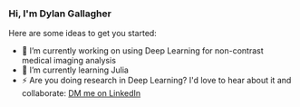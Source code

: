### Hi, I'm Dylan Gallagher

Here are some ideas to get you started:

- 🔭 I’m currently working on using Deep Learning for non-contrast medical imaging analysis
- 🌱 I’m currently learning Julia
- ⚡ Are you doing research in Deep Learning? I'd love to hear about it and collaborate: [DM me on LinkedIn](https://www.linkedin.com/in/dylan-gallagher000)
